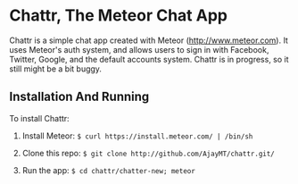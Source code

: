 # Chattr, The Meteor Chat App

Chattr is a simple chat app created with Meteor (http://www.meteor.com). It uses Meteor's auth system, and allows users to
sign in with Facebook, Twitter, Google, and the default accounts system. Chattr is in progress, so it still might be a 
bit buggy.

## Installation And Running

To install Chattr:

1. Install Meteor: `$ curl https://install.meteor.com/ | /bin/sh`

2. Clone this repo: `$ git clone http://github.com/AjayMT/chattr.git/`

3. Run the app: `$ cd chattr/chatter-new; meteor`
